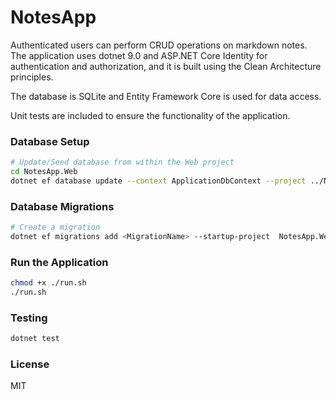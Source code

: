 # NotesApp

Authenticated users can perform CRUD operations on markdown notes. 
The application uses dotnet 9.0 and ASP.NET Core Identity for authentication and authorization, and it is built using the Clean Architecture principles.

The database is SQLite and Entity Framework Core is used for data access.

Unit tests are included to ensure the functionality of the application.

### Database Setup
```bash
# Update/Seed database from within the Web project
cd NotesApp.Web
dotnet ef database update --context ApplicationDbContext --project ../NotesApp.Infrastructure/NotesApp.Infrastructure.csproj --startup-project NotesApp.Web.csproj
```

### Database Migrations
```bash
# Create a migration
dotnet ef migrations add <MigrationName> --startup-project  NotesApp.Web/NotesApp.Web.csproj --project NotesApp.Infrastructure/NotesApp.Infrastructure.csproj
```

### Run the Application
```bash
chmod +x ./run.sh
./run.sh
```

### Testing
```bash
dotnet test
```

### License
MIT
